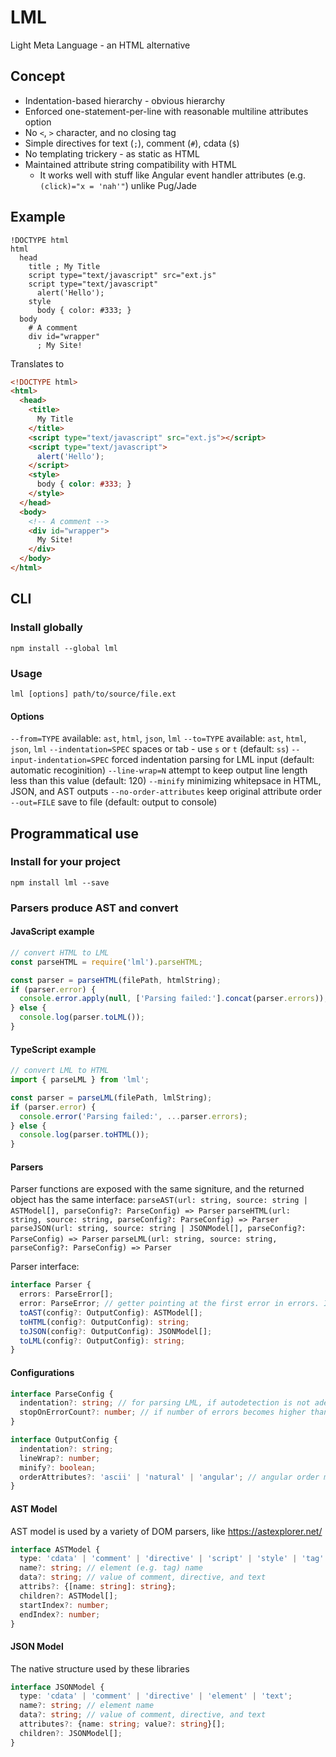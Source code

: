 # LML
Light Meta Language - an HTML alternative

## Concept
- Indentation-based hierarchy - obvious hierarchy
- Enforced one-statement-per-line with reasonable multiline attributes option
- No `<`, `>` character, and no closing tag
- Simple directives for text (`;`), comment (`#`), cdata (`$`)
- No templating trickery - as static as HTML
- Maintained attribute string compatibility with HTML
  - It works well with stuff like Angular event handler attributes (e.g. `(click)="x = 'nah'"`) unlike Pug/Jade

## Example
```lml
!DOCTYPE html
html
  head
    title ; My Title
    script type="text/javascript" src="ext.js"
    script type="text/javascript"
      alert('Hello');
    style
      body { color: #333; }
  body
    # A comment
    div id="wrapper"
      ; My Site!
```
Translates to
```html
<!DOCTYPE html>
<html>
  <head>
    <title>
      My Title
    </title>
    <script type="text/javascript" src="ext.js"></script>
    <script type="text/javascript">
      alert('Hello');
    </script>
    <style>
      body { color: #333; }
    </style>
  </head>
  <body>
    <!-- A comment -->
    <div id="wrapper">
      My Site!
    </div>
  </body>
</html>
```

## CLI
### Install globally
`npm install --global lml`

### Usage
`lml [options] path/to/source/file.ext`

#### Options
  `--from=TYPE`               available: `ast`, `html`, `json`, `lml`
  `--to=TYPE`                 available: `ast`, `html`, `json`, `lml`
  `--indentation=SPEC`        spaces or tab - use `s` or `t` (default: `ss`)
  `--input-indentation=SPEC`  forced indentation parsing for LML input (default: automatic recoginition)
  `--line-wrap=N`             attempt to keep output line length less than this value (default: 120)
  `--minify`                  minimizing whitepsace in HTML, JSON, and AST outputs
  `--no-order-attributes`     keep original attribute order
  `--out=FILE`                save to file (default: output to console)

## Programmatical use
### Install for your project
`npm install lml --save`
### Parsers produce AST and convert

#### JavaScript example
```javascript
// convert HTML to LML
const parseHTML = require('lml').parseHTML;

const parser = parseHTML(filePath, htmlString);
if (parser.error) {
  console.error.apply(null, ['Parsing failed:'].concat(parser.errors));
} else {
  console.log(parser.toLML());
}
```

#### TypeScript example
```typescript
// convert LML to HTML
import { parseLML } from 'lml';

const parser = parseLML(filePath, lmlString);
if (parser.error) {
  console.error('Parsing failed:', ...parser.errors);
} else {
  console.log(parser.toHTML());
}
```

#### Parsers
Parser functions are exposed with the same signiture, and the returned object has the same interface:
`parseAST(url: string, source: string | ASTModel[], parseConfig?: ParseConfig) => Parser`
`parseHTML(url: string, source: string, parseConfig?: ParseConfig) => Parser`
`parseJSON(url: string, source: string | JSONModel[], parseConfig?: ParseConfig) => Parser`
`parseLML(url: string, source: string, parseConfig?: ParseConfig) => Parser`

Parser interface:
```typescript
interface Parser {
  errors: ParseError[];
  error: ParseError; // getter pointing at the first error in errors. Indicates that there is at least one error
  toAST(config?: OutputConfig): ASTModel[];
  toHTML(config?: OutputConfig): string;
  toJSON(config?: OutputConfig): JSONModel[];
  toLML(config?: OutputConfig): string;
}
```

#### Configurations
```typescript
interface ParseConfig {
  indentation?: string; // for parsing LML, if autodetection is not adequate
  stopOnErrorCount?: number; // if number of errors becomes higher than this number, parsing will stop. Defaults to 20
}

interface OutputConfig {
  indentation?: string;
  lineWrap?: number;
  minify?: boolean;
  orderAttributes?: 'ascii' | 'natural' | 'angular'; // angular order means: <tag *ngXxx="x" any="x" [other]="x" prop="x" [(banana)]="box" (event)="e()" (handler)="e()" >
}
```

#### AST Model
AST model is used by a variety of DOM parsers, like https://astexplorer.net/
```typescript
interface ASTModel {
  type: 'cdata' | 'comment' | 'directive' | 'script' | 'style' | 'tag' | 'text';
  name?: string; // element (e.g. tag) name
  data?: string; // value of comment, directive, and text
  attribs?: {[name: string]: string};
  children?: ASTModel[];
  startIndex?: number;
  endIndex?: number;
}
```

#### JSON Model
The native structure used by these libraries
```typescript
interface JSONModel {
  type: 'cdata' | 'comment' | 'directive' | 'element' | 'text';
  name?: string; // element name
  data?: string; // value of comment, directive, and text
  attributes?: {name: string; value?: string}[];
  children?: JSONModel[];
}
```
